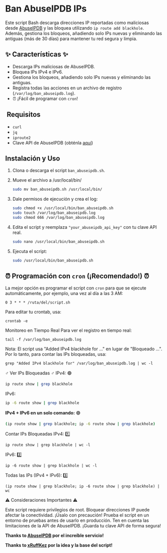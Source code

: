 # Ban AbuseIPDB IPs ️

Este script Bash descarga direcciones IP reportadas como maliciosas desde [AbuseIPDB](https://www.abuseipdb.com/) y las bloquea utilizando `ip route add blackhole`. Además, gestiona los bloqueos, añadiendo solo IPs nuevas y eliminando las antiguas (más de 30 días) para mantener tu red segura y limpia.

## ✨ Características ✨

* Descarga IPs maliciosas de AbuseIPDB.
* Bloquea IPs IPv4 e IPv6.
* Gestiona los bloqueos, añadiendo solo IPs nuevas y eliminando las antiguas.
* Registra todas las acciones en un archivo de registro (`/var/log/ban_abuseipdb.log`).
* ⏰ ¡Fácil de programar con `cron`!

## ️ Requisitos ️

* `curl`
* `jq`
* `iproute2`
* Clave API de AbuseIPDB (obténla [aquí](https://www.abuseipdb.com/api.html))

##  Instalación y Uso 

1.  Clona o descarga el script `ban_abuseipdb.sh`.
2.  Mueve el archivo a /usr/local/bin/
    ```bash
    sudo mv ban_abuseipdb.sh /usr/local/bin/
    ```
 
2.  Dale permisos de ejecución y crea el log:

    ```bash
    sudo chmod +x /usr/local/bin/ban_abuseipdb.sh
    sudo touch /var/log/ban_abuseipdb.log
    sudo chmod 666 /var/log/ban_abuseipdb.log
    ```

3.  Edita el script y reemplaza `"your_abuseipdb_api_key"` con tu clave API real.

    ```bash
    sudo nano /usr/local/bin/ban_abuseipdb.sh
    ```

4.  Ejecuta el script:

    ```bash
    sudo /usr/local/bin/ban_abuseipdb.sh
    ```

## ⏰ Programación con `cron` (¡Recomendado!) ⏰

La mejor opción es programar el script con `cron` para que se ejecute automáticamente, por ejemplo, una vez al día a las 3 AM:

    0 3 * * * /ruta/del/script.sh

Para editar tu crontab, usa:

    crontab -e

Monitoreo en Tiempo Real
Para ver el registro en tiempo real:

```tail -f /var/log/ban_abuseipdb.log```

Nota: El script usa "Added IPv4 blackhole for ..." en lugar de "Bloqueado ...". Por lo tanto, para contar las IPs bloqueadas, usa:

```grep "Added IPv4 blackhole for" /var/log/ban_abuseipdb.log | wc -l```

️‍♂️ Ver IPs Bloqueadas ️‍♂️
IPv4: 🟢

```bash
ip route show | grep blackhole
```
IPv6: 
```bash
ip -6 route show | grep blackhole
```


**IPv4 + IPv6 en un solo comando:** 🟣

```bash
(ip route show | grep blackhole; ip -6 route show | grep blackhole)
```

Contar IPs Bloqueadas
IPv4: 1️⃣

```
ip route show | grep blackhole | wc -l
```

IPv6: 2️⃣

```
ip -6 route show | grep blackhole | wc -l
```

Todas las IPs (IPv4 + IPv6): 3️⃣

```
(ip route show | grep blackhole; ip -6 route show | grep blackhole) | wc 
```

⚠️ Consideraciones Importantes ⚠️

Este script requiere privilegios de root.
Bloquear direcciones IP puede afectar la conectividad. ¡Úsalo con precaución!
Prueba el script en un entorno de pruebas antes de usarlo en producción.
Ten en cuenta las limitaciones de la API de AbuseIPDB.
¡Guarda tu clave API de forma segura!



**Thanks to [AbuseIPDB](https://www.abuseipdb.com/) por el increíble servicio!**

**Thanks to [xRuffKez](https://github.com/xRuffKez/) por la idea y la base del script!**